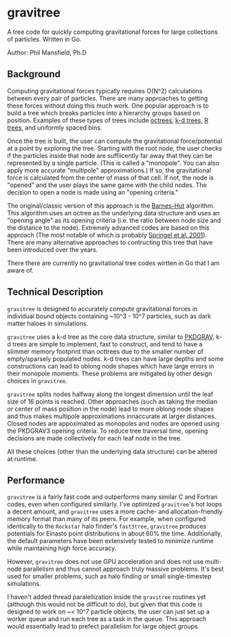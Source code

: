 # gravitree
A tree code for quickly computing gravitational forces for large collections of particles. Written in Go.

Author: Phil Mansfield, Ph.D

## Background

Computing gravitational forces typically requires O(N^2) calculations between every pair of particles. There are many approaches to getting these forces without doing this much work. One popular approach is to build a tree which breaks particles into a hierarchy groups based on position. Examples of these types of trees include [octrees](https://en.wikipedia.org/wiki/Octree), [k-d trees](https://en.wikipedia.org/wiki/K-d_tree), [R trees](https://en.wikipedia.org/wiki/R-tree), and uniformly spaced bins.

Once the tree is built, the user can compute the gravitational force/potential at a point by exploring the tree. Starting with the root node, the user checks if the particles inside that node are suffiicently far away that they can be represented by a single particle. (This is called a "monopole". You can also apply more accurate "multipole" approximations.) If so, the gravitational force is calculated from the center of mass of that cell. If not, the node is "opened" and the user plays the same game with the child nodes. The decision to open a node is made using an "opening criteria."

The original/classic version of this approach is the [Barnes-Hut](https://ui.adsabs.harvard.edu/abs/1986Natur.324..446B/abstract) algorithm. This algorithm uses an octree as the underlying data structure and uses an "opening angle" as its opening criteria (i.e. the ratio between node size and the distance to the node). Extremely advanced codes are based on this approach (The most notable of which is probably [Springel et al. 2001](https://ui.adsabs.harvard.edu/abs/2005MNRAS.364.1105S/abstract)). There are many alternative approaches to contructing this tree that have been introduced over the years.

There there are currently no gravitational tree codes wirtten in Go that I am aware of.

## Technical Description

`gravitree` is designed to accurately compute gravitational forces in individual bound objects containing ~10^3 - 10^7 particles, such as dark matter haloes in simulations.

`gravitree` uses a k-d tree as the core data structure, similar to [PKDGRAV](https://arxiv.org/abs/1609.08621). k-d trees are simple to implement, fast to construct, and tend to have a slimmer memory footprint than octtrees due to the smaller number of empty/sparsely populated nodes. k-d trees can have large depths and some constructions can lead to oblong node shapes which have large errors in their monopole moments. These problems are mitigated by other design choices in `gravitree`. 

`gravitree` splits nodes halfway along the longest dimension until the leaf size of 16 points is reached. Other approaches (such as taking the median or center of mass position in the node) lead to more oblong node shapes and thus makes multipole approximations innaccurate at larger distances. Closed nodes are appoximated as monopoles and nodes are opened using the PKDGRAV3 opening criteria. To reduce tree traversal time, opening decisions are made collectively for each leaf node in the tree. 

All these choices (other than the underlying data structure) can be altered at runtime.

## Performance

`gravitree` is a fairly fast code and outperforms many similar C and Fortran codes, even when configured similarly. I've optimized `gravitree`'s hot loops a decent amount, and `gravitree` uses a more cache- and allocation-friendly memory format than many of its peers. For example, when configured identically to the `Rockstar` halo finder's `fast3tree`, `gravitree` produces potentials for Einasto point distributions in about 60% the time. Additionally, the default parameters have been extensively tested to minimize runtime while maintaining high force accuracy.

However, `gravitree` does not use GPU acceleration and does not use multi-node parallelism and thus cannot approach truly massive problems. It's best used for smaller problems, such as halo finding or small single-timestep simulations.

I haven't added thread paralellization inside the `gravitree` routines yet (although this would not be difficult to do), but given that this code is designed to work on ~< 10^7 particle objects, the user can just set up a worker queue and run each tree as a task in the queue. This approach would essentially lead to prefect parallelism for large object groups.
